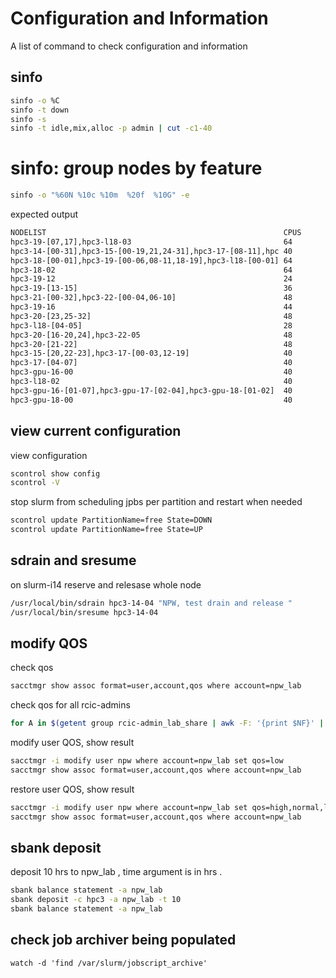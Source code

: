 # Configuration and Information
A list of command to check configuration and information

## sinfo

```bash
sinfo -o %C
sinfo -t down
sinfo -s
sinfo -t idle,mix,alloc -p admin | cut -c1-40
```

# sinfo: group nodes by feature

```bash
sinfo -o "%60N %10c %10m  %20f  %10G" -e
```
expected output
```txt
NODELIST                                                     CPUS       MEMORY      AVAIL_FEATURES        GRES      
hpc3-19-[07,17],hpc3-l18-03                                  64         500000      amd,epyc,epyc7551     (null)    
hpc3-14-[00-31],hpc3-15-[00-19,21,24-31],hpc3-17-[08-11],hpc 40         180000      intel,avx512          (null)    
hpc3-18-[00-01],hpc3-19-[00-06,08-11,18-19],hpc3-l18-[00-01] 64         500000      amd,epyc,epyc7601     (null)    
hpc3-18-02                                                   64         244000      amd,epyc,epyc7601     (null)    
hpc3-19-12                                                   24         500000      intel                 (null)    
hpc3-19-[13-15]                                              36         500000      intel                 (null)    
hpc3-21-[00-32],hpc3-22-[00-04,06-10]                        48         180000      intel,avx512,fastscr  (null)    
hpc3-19-16                                                   44         500000      intel                 (null)    
hpc3-20-[23,25-32]                                           48         180000      intel,avx512          (null)    
hpc3-l18-[04-05]                                             28         245000      intel,avx512          (null)    
hpc3-20-[16-20,24],hpc3-22-05                                48         372000      intel,avx512          (null)    
hpc3-20-[21-22]                                              48         756000      intel,avx512,fastscr  (null)    
hpc3-15-[20,22-23],hpc3-17-[00-03,12-19]                     40         372000      intel,avx512          (null)    
hpc3-17-[04-07]                                              40         756000      intel,avx512          (null)    
hpc3-gpu-16-00                                               40         180000      intel,avx512          gpu:V100:4
hpc3-l18-02                                                  40         1523544     amd,epyc,epyc7551     (null)    
hpc3-gpu-16-[01-07],hpc3-gpu-17-[02-04],hpc3-gpu-18-[01-02]  40         180000      intel,avx512          gpu:V100:4
hpc3-gpu-18-00                                               40         372000      intel,avx512          gpu:V100:4
```

## view current configuration

view configuration

```bash
scontrol show config
scontrol -V
```

stop slurm from scheduling jpbs per partition and restart when needed

```bash
scontrol update PartitionName=free State=DOWN
scontrol update PartitionName=free State=UP
```

## sdrain and sresume

on slurm-i14 reserve and relesase whole node

```bash
/usr/local/bin/sdrain hpc3-14-04 "NPW, test drain and release "
/usr/local/bin/sresume hpc3-14-04
```

## modify QOS

check qos
```bash
sacctmgr show assoc format=user,account,qos where account=npw_lab
```

check qos for all rcic-admins
```bash
for A in $(getent group rcic-admin_lab_share | awk -F: '{print $NF}' | cut -d ',' -f 2- | tr ',' ' '); do sacctmgr show assoc format=user%-20,account%-20,qos where account=${A}_lab; echo; done
```

modify user QOS, show result
```bash
sacctmgr -i modify user npw where account=npw_lab set qos=low
sacctmgr show assoc format=user,account,qos where account=npw_lab
```

restore user QOS, show result
```bash
sacctmgr -i modify user npw where account=npw_lab set qos=high,normal,low
sacctmgr show assoc format=user,account,qos where account=npw_lab
```

## sbank deposit

deposit 10 hrs to npw_lab , time argument is in hrs .

```bash
sbank balance statement -a npw_lab
sbank deposit -c hpc3 -a npw_lab -t 10
sbank balance statement -a npw_lab
```
## check job archiver being populated
```
watch -d 'find /var/slurm/jobscript_archive'
```
